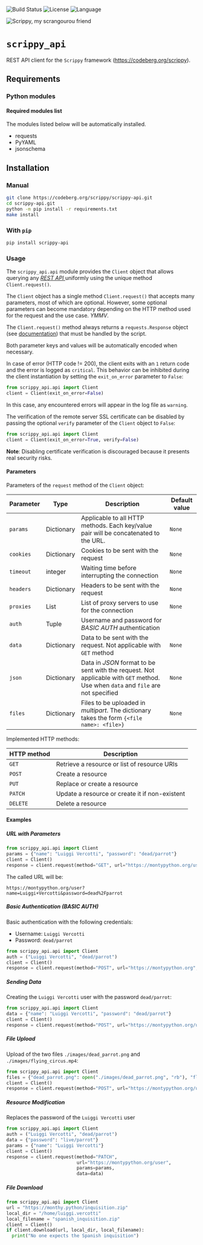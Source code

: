 ![Build Status](https://drone.mcos.nc/api/badges/scrippy/scrippy-api/status.svg) ![License](https://img.shields.io/static/v1?label=license&color=orange&message=MIT) ![Language](https://img.shields.io/static/v1?label=language&color=informational&message=Python)

![Scrippy, my scrangourou friend](./scrippy-api.png "Scrippy, my scrangourou friend")

# `scrippy_api`

REST API client for the `Scrippy` framework (https://codeberg.org/scrippy).

## Requirements

### Python modules

#### Required modules list

The modules listed below will be automatically installed.

- requests
- PyYAML
- jsonschema

## Installation

### Manual

```bash
git clone https://codeberg.org/scrippy/scrippy-api.git
cd scrippy-api.git
python -m pip install -r requirements.txt
make install
```

### With `pip`

```bash
pip install scrippy-api
```

### Usage

The `scrippy_api.api` module provides the `Client` object that allows querying any [_REST API_ ](https://en.wikipedia.org/wiki/Representational_state_transfer) uniformly using the unique method `Client.request()`.

The `Client` object has a single method `Client.request()` that accepts many parameters, most of which are optional. However, some optional parameters can become mandatory depending on the HTTP method used for the request and the use case. _YMMV_.

The `Client.request()` method always returns a `requests.Response` object (see [documentation](https://2.python-requests.org/en/master/user/advanced/#request-and-response-objects)) that must be handled by the script.

Both parameter keys and values will be automatically encoded when necessary.

In case of error (HTTP code != 200), the client exits with an `1` return code and the error is logged as `critical`.
This behavior can be inhibited during the client instantiation by setting the `exit_on_error` parameter to `False`:

```python
from scrippy_api.api import Client
client = Client(exit_on_error=False)
```

In this case, any encountered errors will appear in the log file as `warning`.

The verification of the remote server SSL certificate can be disabled by passing the optional `verify` parameter of the `Client` object to `False`:

```python
from scrippy_api.api import Client
client = Client(exit_on_error=True, verify=False)
```

**Note**: Disabling certificate verification is discouraged because it presents real security risks.


#### Parameters

Parameters of the `request` method of the `Client` object:

| Parameter | Type | Description | Default value |
| --------- | ---- | ----------- | ------------- |
| `params`  | Dictionary | Applicable to all HTTP methods. Each key/value pair will be concatenated to the URL. | `None` |
| `cookies` | Dictionary | Cookies to be sent with the request | `None` |
| `timeout` | integer | Waiting time before interrupting the connection | `None` |
| `headers` | Dictionary | Headers to be sent with the request | `None` |
| `proxies` | List | List of proxy servers to use for the connection | `None` |
| `auth`    | Tuple | Username and password for _BASIC AUTH_ authentication |
| `data`    | Dictionary | Data to be sent with the request. Not applicable with `GET` method | `None` |
| `json`    | Dictionary | Data in _JSON_ format to be sent with the request. Not applicable with `GET` method. Use when `data` and `file` are not specified | `None` |
| `files`   | Dictionary | Files to be uploaded in _multipart_. The dictionary takes the form `{<file name>: <file>}`  | `None` |


Implemented HTTP methods:

| HTTP method | Description |
| -----------| ------------ |
| `GET`        | Retrieve a resource or list of resource URIs |
| `POST`       | Create a resource |
| `PUT`        | Replace or create a resource |
| `PATCH`      | Update a resource or create it if non-existent |
| `DELETE`     | Delete a resource |



#### Examples

##### URL with Parameters

```python
from scrippy_api.api import Client
params = {"name": "Luiggi Vercotti", "password": "dead/parrot"}
client = Client()
response = client.request(method="GET", url="https://montypython.org/user", params=params)
```

The called URL will be:
```
https://montypython.org/user?name=Luiggi+Vercotti&password=dead%2Fparrot
```

##### Basic Authentication (BASIC AUTH)

Basic authentication with the following credentials:
- Username: `Luiggi Vercotti`
- Password: `dead/parrot`

```python
from scrippy_api.api import Client
auth = ("Luiggi Vercotti", "dead/parrot")
client = Client()
response = client.request(method="POST", url="https://montypython.org", auth=auth)
```

##### Sending Data

Creating the `Luiggi Vercotti` user with the password `dead/parrot`:

```python
from scrippy_api.api import Client
data = {"name": "Luiggi Vercotti", "password": "dead/parrot"}
client = Client()
response = client.request(method="POST", url="https://montypython.org/user", data=data)
```

##### File Upload

Upload of the two files `./images/dead_parrot.png` and `./images/flying_circus.mp4`:

```python
from scrippy_api.api import Client
files = {"dead_parrot.png": open("./images/dead_parrot.png", "rb"), "flying_circus.mp4": open("./images/flying_circus.mp4", "rb")}
client = Client()
response = client.request(method="POST", url="https://montypython.org/upload", data=data)
```

##### Resource Modification

Replaces the password of the `Luiggi Vercotti` user

```python
from scrippy_api.api import Client
auth = ("Luiggi Vercotti", "dead/parrot")
data = {"password": "live/parrot"}
params = {"name": "Luiggi Vercotti"}
client = Client()
response = client.request(method="PATCH",
                          url="https://montypython.org/user",
                          params=params,
                          data=data)
```

##### File Download

```python
from scrippy_api.api import Client
url = "https://monthy.python/inquisition.zip"
local_dir = "/home/luiggi.vercotti"
local_filename = "spanish_inquisition.zip"
client = Client()
if client.download(url, local_dir, local_filename):
  print("No one expects the Spanish inquisition")
```
